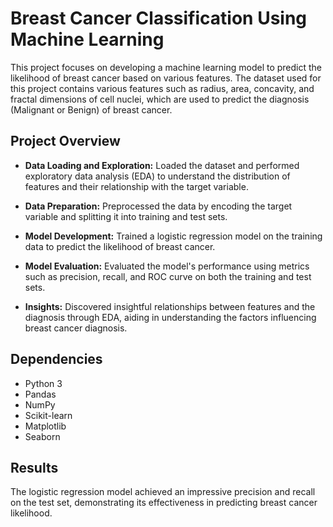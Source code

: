 # Breast Cancer Classification Using Machine Learning

This project focuses on developing a machine learning model to predict the likelihood of breast cancer based on various features. The dataset used for this project contains various features such as radius, area, concavity, and fractal dimensions of cell nuclei, which are used to predict the diagnosis (Malignant or Benign) of breast cancer.


## Project Overview

- **Data Loading and Exploration:** Loaded the dataset and performed exploratory data analysis (EDA) to understand the distribution of features and their relationship with the target variable.

- **Data Preparation:** Preprocessed the data by encoding the target variable and splitting it into training and test sets.

- **Model Development:** Trained a logistic regression model on the training data to predict the likelihood of breast cancer.

- **Model Evaluation:** Evaluated the model's performance using metrics such as precision, recall, and ROC curve on both the training and test sets.

- **Insights:** Discovered insightful relationships between features and the diagnosis through EDA, aiding in understanding the factors influencing breast cancer diagnosis.


## Dependencies

- Python 3
- Pandas
- NumPy
- Scikit-learn
- Matplotlib
- Seaborn

## Results

The logistic regression model achieved an impressive precision and recall on the test set, demonstrating its effectiveness in predicting breast cancer likelihood.
